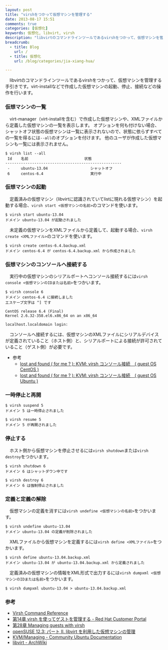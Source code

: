 ```yaml
---
layout: post
title: "virshをつかって仮想マシンを管理する"
date: 2013-08-17 15:51
comments: true
categories: [仮想化]
keywords: 仮想化, libvirt, virsh
description: "libvirtのコマンドラインツールであるvirshをつかって、仮想マシンを管理する手引きです。"
breadcrumb:
  - title: Blog
    url: /
  - title: 仮想化
    url: /blog/categories/jia-xiang-hua/

---
```


　libvirtのコマンドラインツールであるvirshをつかって、仮想マシンを管理する手引きです。virt-installなどで作成した仮想マシンの起動、停止、接続などの操作を行います。<!-- more -->

### 仮想マシンの一覧

　virt-manager（virt-installを含む）で作成した仮想マシンや、XMLファイルから定義した仮想マシンの一覧を表示します。
オプションを何も付けない場合、シャットオフ状態の仮想マシンは一覧に表示されないので、状態に依らずすべての一覧を得るには`--all`のオプションを付けます。
他のユーザが作成した仮想マシンも一覧には表示されません。

    $ virsh list --all
     Id    名前                         状態
    ----------------------------------------------------
     -     ubuntu-13.04                   シャットオフ
     6     centos-6.4                     実行中

### 仮想マシンの起動

　定義済みの仮想マシン（libvirtに認識されていてlistに現れる仮想マシン）を起動する場合、`virsh start <仮想マシンの名前>`のコマンドを使います。

    $ virsh start ubuntu-13.04
    ドメイン ubuntu-13.04 が起動されました

　未定義の仮想マシンをXMLファイルから定義して、起動する場合、`virsh create <XMLファイル>`のコマンドを使います。

    $ virsh create centos-6.4.backup.xml
    ドメイン centos-6.4 が centos-6.4.backup.xml から作成されました

### 仮想マシンのコンソールへ接続する

　実行中の仮想マシンのシリアルポートへコンソール接続するには`virsh console <仮想マシンのIDまたは名前>`をつかいます。

    $ virsh console 6
    ドメイン centos-6.4 に接続しました
    エスケープ文字は ^] です

    CentOS release 6.4 (Final)
    Kernel 2.6.32-358.el6.x86_64 on an x86_64

    localhost.localdomain login: 

　コンソールへ接続するには、仮想マシンのXMLファイルにシリアルデバイスが定義されていること（ホスト側）と、シリアルポートによる接続が許可されていること（ゲスト側）が必要です。

- 参考
  - [lost and found ( for me ? ): KVM: virsh コンソール接続&#12288;( guest OS CentOS )](http://lost-and-found-narihiro.blogspot.jp/2010/10/kvm-virsh-guest-os-centos.html)
  - [lost and found ( for me ? ): KVM: virsh コンソール接続&#12288;( guest OS Ubuntu )](http://lost-and-found-narihiro.blogspot.jp/2010/10/kvm-virsh-guest-os-ubuntu_18.html)

### 一時停止と再開

    $ virsh suspend 5
    ドメイン 5 は一時停止されました

    $ virsh resume 5
    ドメイン 5 が再開されました

### 停止する

　ホスト側から仮想マシンを停止させるには`virsh shutdown`または`virsh destroy`をつかいます。

    $ virsh shutdown 6
    ドメイン 6 はシャットダウン中です

    $ virsh destroy 6
    ドメイン 6 は強制停止されました

### 定義と定義の解除

　仮想マシンの定義を消すには`virsh undefine <仮想マシンの名前>`をつかいます。

    $ virsh undefine ubuntu-13.04
    ドメイン ubuntu-13.04 の定義が削除されました

　XMLファイルから仮想マシンを定義するには`virsh define <XMLファイル>`をつかいます。

    $ virsh define ubuntu-13.04.backup.xml
    ドメイン ubuntu-13.04 が ubuntu-13.04.backup.xml から定義されました

　定義済みの仮想マシンの情報をXML形式で出力するには`virsh dumpxml <仮想マシンのIDまたは名前>`をつかいます。

    $ virsh dumpxml ubuntu-13.04 > ubuntu-13.04.backup.xml

### 参考

- [Virsh Command Reference](http://libvirt.org/sources/virshcmdref/html-single/)
- [&#31532;14&#31456; virsh &#12434;&#20351;&#12387;&#12390;&#12466;&#12473;&#12488;&#12434;&#31649;&#29702;&#12377;&#12427; - Red Hat Customer Portal](https://access.redhat.com/site/documentation/ja-JP/Red_Hat_Enterprise_Linux/6/html/Virtualization_Administration_Guide/chap-Virtualization_Administration_Guide-Managing_guests_with_virsh.html)
- [第28章 Managing guests with virsh](http://docs.fedoraproject.org/ja-JP/Fedora/13/html/Virtualization_Guide/chap-Virtualization-Managing_guests_with_virsh.html)
- [openSUSE 12.3: パート II. libvirt を利用した仮想マシンの管理](http://opensuse-man-ja.berlios.de/opensuse-html/bk05pt02.html)
- [KVM/Managing - Community Ubuntu Documentation](https://help.ubuntu.com/community/KVM/Managing)
- [libvirt - ArchWiki](https://wiki.archlinux.org/index.php/Libvirt)
